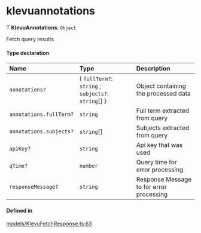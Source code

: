 # klevuannotations
      
Ƭ **KlevuAnnotations**: `Object`

Fetch query results

#### Type declaration

| Name | Type | Description |
| :------ | :------ | :------ |
| `annotations?` | { `fullTerm?`: `string` ; `subjects?`: `string`[]  } | Object containing the processed data |
| `annotations.fullTerm?` | `string` | Full term extracted from query |
| `annotations.subjects?` | `string`[] | Subjects extracted from query |
| `apiKey?` | `string` | Api key that was used |
| `qTime?` | `number` | Query time for error processing |
| `responseMessage?` | `string` | Response Message to for error processing |

#### Defined in

[models/KlevuFetchResponse.ts:63](https://github.com/klevultd/frontend-sdk/blob/492d3760/packages/klevu-core/src/models/KlevuFetchResponse.ts#L63)

